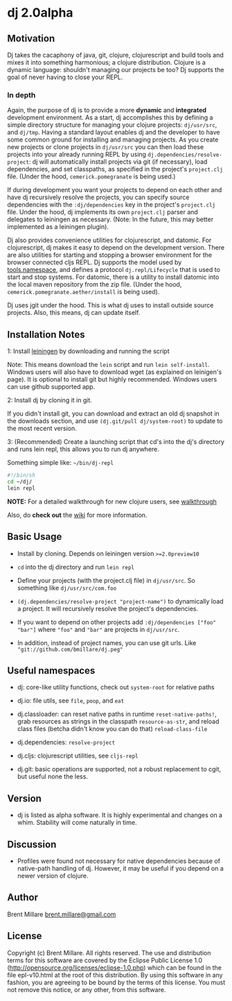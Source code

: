 # dj 2.0alpha

## Motivation

Dj takes the cacaphony of java, git, clojure, clojurescript and build tools and mixes it into something harmonious; a clojure distribution. Clojure is a dynamic language: shouldn't managing our projects be too? Dj supports the goal of never having to close your REPL.

### In depth

Again, the purpose of dj is to provide a more **dynamic** and **integrated** development environment. As a start, dj accomplishes this by defining a simple directory structure for managing your clojure projects: `dj/usr/src`, and `dj/tmp`. Having a standard layout enables dj and the developer to have some common ground for installing and managing projects. As you create new projects or clone projects in `dj/usr/src` you can then load these projects into your already running REPL by using `dj.dependencies/resolve-project`: dj will automatically install projects via git (if necessary), load dependencies, and set classpaths, as specified in the project's `project.clj` file. (Under the hood, `cemerick.pomegranate` is being used.)

If during development you want your projects to depend on each other and have dj recursively resolve the projects, you can specify source dependencies with the `:dj/dependencies` key in the project's `project.clj` file. Under the hood, dj implements its own `project.clj` parser and delegates to leiningen as necessary. (Note: In the future, this may better implemented as a leiningen plugin).

Dj also provides convenience utilities for clojurescript, and datomic. For clojurescript, dj makes it easy to depend on the development version. There are also utilities for starting and stopping a browser environment for the browser connected cljs REPL. Dj supports the model used by [tools.namespace](https://github.com/clojure/tools.namespace), and defines a protocol `dj.repl/Lifecycle` that is used to start and stop systems. For datomic, there is a utility to install datomic into the local maven repository from the zip file. (Under the hood, `cemerick.pomegranate.aether/install` is being used).

Dj uses jgit under the hood. This is what dj uses to install outside source projects. Also, this means, dj can update itself.

## Installation Notes

1: Install [leiningen](https://github.com/technomancy/leiningen) by downloading and running the script

Note: This means download the `lein` script and run `lein self-install`. Windows users will also have to download wget (as explained on leinigen's page). It is optional to install git but highly recommended. Windows users can use github supported app.

2: Install dj by cloning it in git.

If you didn't install git, you can download and extract an old dj snapshot in the downloads section, and use `(dj.git/pull dj/system-root)` to update to the most recent version.

3: (Recommended) Create a launching script that cd's into the dj's directory and runs lein repl, this allows you to run dj anywhere.

   Something simple like:
   `~/bin/dj-repl`

```sh
#!/bin/sh
cd ~/dj/
lein repl
```

**NOTE:** For a detailed walkthrough for new clojure users, see [walkthrough](https://github.com/bmillare/dj/wiki/Walkthrough)

Also, do **check out** the [wiki](https://github.com/bmillare/dj/wiki) for more information.

## Basic Usage

 * Install by cloning. Depends on leiningen version `>=2.0preview10`

 * `cd` into the dj directory and run `lein repl`

 * Define your projects (with the project.clj file) in `dj/usr/src`. So something like `dj/usr/src/com.foo`

 * `(dj.dependencies/resolve-project "project-name")` to dynamically load a project. It will recursively resolve the project's dependencies.

 * If you want to depend on other projects add `:dj/dependencies ["foo" "bar"]` where `"foo"` and `"bar"` are projects in `dj/usr/src`.

 * In addition, instead of project names, you can use git urls. Like `"git://github.com/bmillare/dj.peg"`

## Useful namespaces

 * dj: core-like utility functions, check out `system-root` for relative paths

 * dj.io: file utils, see `file`, `poop`, and `eat`

 * dj.classloader: can reset native paths in runtime `reset-native-paths!`, grab resources as strings in the classpath `resource-as-str`, and reload class files (betcha didn't know you can do that) `reload-class-file`

 * dj.dependencies: `resolve-project`

 * dj.cljs: clojurescript utilities, see `cljs-repl`

 * dj.git: basic operations are supported, not a robust replacement to cgit, but useful none the less.

## Version

 * dj is listed as alpha software. It is highly experimental and changes on a whim. Stability will come naturally in time.

## Discussion

 * Profiles were found not necessary for native dependencies because of native-path handling of dj. However, it may be useful if you depend on a newer version of clojure.

## Author

Brent Millare
brent.millare@gmail.com

## License

Copyright (c) Brent Millare. All rights reserved. The use and distribution terms for this software are covered by the Eclipse Public License 1.0 (http://opensource.org/licenses/eclipse-1.0.php) which can be found in the file epl-v10.html at the root of this distribution. By using this software in any fashion, you are agreeing to be bound by the terms of this license. You must not remove this notice, or any other, from this software.